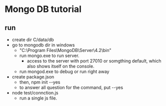 # Mongo DB tutorial
## run
* create dir C/data/db
* go to mongodb dir in windows
  * "C:\Program Files\MongoDB\Server\4.2\bin\"
  * run mongo.exe to run server.
    * access to the server with port 27010 or somgthing default, which also shows itself on the console.
  * run mongod.exe to debug or run right away
* create package.json
  * then, npm init --yes
  * to answer all question for the command, put --yes
* node test/connction.js
  * run a single js file.